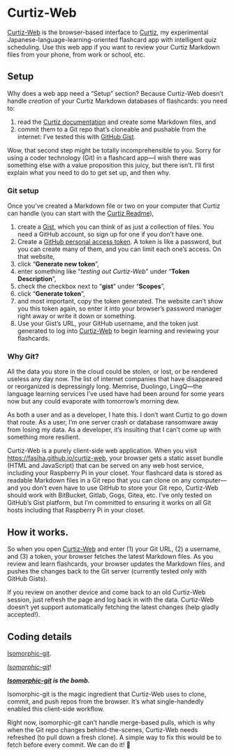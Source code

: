# Curtiz-Web

[Curtiz-Web](https://fasiha.github.io/curtiz-web) is the browser-based interface to [Curtiz](https://github.com/fasiha/curtiz#readme), my experimental Japanese-language-learning-oriented flashcard app with intelligent quiz scheduling. Use this web app if you want to review your Curtiz Markdown files from your phone, from work or school, etc.

## Setup

Why does a web app need a “Setup” section? Because Curtiz-Web doesn’t handle *creation* of your Curtiz Markdown databases of flashcards: you need to:

1. read the [Curtiz documentation](https://github.com/fasiha/curtiz#readme) and create some Markdown files, and
2. commit them to a Git repo that’s cloneable and pushable from the internet: I’ve tested this with [GitHub Gist](https://gist.github.com).

Wow, that second step might be totally incomprehensible to you. Sorry for using a coder technology (Git) in a flashcard app—I wish there was something else with a value proposition this juicy, but there isn’t. I’ll first explain what you need to do to get set up, and then why.

### Git setup
Once you’ve created a Markdown file or two on your computer that Curtiz can handle (you can start with the [Curtiz Readme](https://raw.githubusercontent.com/fasiha/curtiz/master/README.md)),
1. create a [Gist](https://gist.github.com), which you can think of as just a collection of files. You need a GitHub account, so sign up for one if you don’t have one.
2. Create a [GitHub personal access token](https://github.com/settings/tokens). A token is like a password, but you can create many of them, and you can limit each one’s access. On that website,
  1. click “**Generate new token**”,
  2. enter something like “*testing out Curtiz-Web*” under “**Token Description**”,
  3. check the checkbox next to “**gist**” under “**Scopes**”,
  4. click “**Generate token**”,
  5. and most important, copy the token generated. The website can’t show you this token again, so enter it into your browser’s password manager right away or write it down or something.
3. Use your Gist’s URL, your GitHub username, and the token just generated to log into [Curtiz-Web](https://fasiha.github.io/curtiz-web) to begin learning and reviewing your flashcards.

### Why Git?
All the data you store in the cloud could be stolen, or lost, or be rendered useless any day now. The list of internet companies that have disappeared or reorganized is depressingly long. Memrise, Duolingo, LingQ—the language learning services I’ve used have had been around for some years now but any could evaporate with tomorrow’s morning dew.

As both a user and as a developer, I hate this. I don’t want Curtiz to go down that route. As a user, I’m one server crash or database ransomware away from losing my data. As a developer, it’s insulting that I can’t come up with something more resilient.

Curtiz-Web is a purely client-side web application. When you visit https://fasiha.github.io/curtiz-web, your browser gets a static asset bundle (HTML and JavaScript) that can be served on any web host service, including your Raspberry Pi in your closet. Your flashcard data is stored as readable Markdown files in a Git repo that you can clone on any computer—and you don’t even have to use GitHub to store your Git repo, Curtiz-Web should work with BitBucket, Gitlab, Gogs, Gitea, etc. I’ve only tested on GitHub’s Gist platform, but I’m committed to ensuring it works on all Git hosts including that Raspberry Pi in your closet.

## How it works.
So when you open [Curtiz-Web](https://fasiha.github.io/curtiz-web) and enter (1) your Git URL, (2) a username, and (3) a token, your browser fetches the latest Markdown files. As you review and learn flashcards, your browser updates the Markdown files, and pushes the changes back to the Git server (currently tested only with GitHub Gists).

If you review on another device and come back to an old Curtiz-Web session, just refresh the page and log back in with the data. Curtiz-Web doesn’t yet support automatically fetching the latest changes (help gladly accepted!).

## Coding details
[Isomorphic-git](https://isomorphic-git.org/).

*[Isomorphic-git](https://isomorphic-git.org/)*!

***[Isomorphic-git](https://isomorphic-git.org/) is the bomb.***

Isomorphic-git is the magic ingredient that Curtiz-Web uses to clone, commit, and push repos from the browser. It’s what single-handedly enabled this client-side workflow.

Right now, isomorphic-git can’t handle merge-based pulls, which is why when the Git repo changes behind-the-scenes, Curtiz-Web needs refreshed (to pull down a fresh clone). A simple way to fix this would be to fetch before every commit. We can do it! 💪